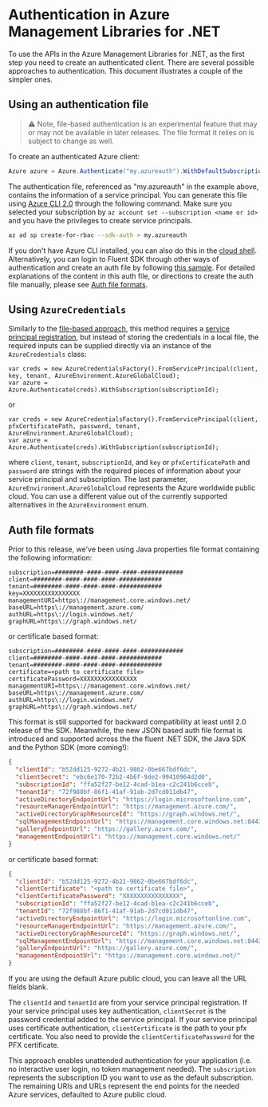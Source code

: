 # Authentication in Azure Management Libraries for .NET

To use the APIs in the Azure Management Libraries for .NET, as the first step you need to 
create an authenticated client. There are several possible approaches to authentication. This document illustrates a couple of the simpler ones.

## Using an authentication file

> :warning: Note, file-based authentication is an experimental feature that may or may not be available in later releases. The file format it relies on is subject to change as well.

To create an authenticated Azure client:

```csharp
Azure azure = Azure.Authenticate("my.azureauth").WithDefaultSubscription();
```

The authentication file, referenced as "my.azureauth" in the example above, contains the information of a service principal. You can generate this file using [Azure CLI 2.0](https://github.com/Azure/azure-cli) through the following command. Make sure you selected your subscription by `az account set --subscription <name or id>` and you have the privileges to create service principals.

```bash
az ad sp create-for-rbac --sdk-auth > my.azureauth
```

If you don't have Azure CLI installed, you can also do this in the [cloud shell](https://docs.microsoft.com/en-us/azure/cloud-shell/quickstart). Alternatively, you can login to Fluent SDK through other ways of authentication and create an auth file by following [this sample](https://github.com/Azure/azure-sdk-for-net/blob/Fluent/Samples/GraphRbac/ManageServicePrincipal.cs). For detailed explanations of the content in this auth file, or directions to create the auth file manually, please see [Auth file formats](#auth-file-formats).

## Using `AzureCredentials`

Similarly to the [file-based approach](#using-an-authentication-file), this method requires a [service principal registration](#creating-a-service-principal-in-azure), but instead of storing the credentials in a local file, the required inputs can be supplied directly via an instance of the `AzureCredentials` class:

```
var creds = new AzureCredentialsFactory().FromServicePrincipal(client, key, tenant, AzureEnvironment.AzureGlobalCloud);
var azure = Azure.Authenticate(creds).WithSubscription(subscriptionId);
```

or

```
var creds = new AzureCredentialsFactory().FromServicePrincipal(client, pfxCertificatePath, password, tenant, AzureEnvironment.AzureGlobalCloud);
var azure = Azure.Authenticate(creds).WithSubscription(subscriptionId);
```

where `client`, `tenant`, `subscriptionId`, and `key` or `pfxCertificatePath` and `password` are strings with the required pieces of information about your service principal and subscription. The last parameter, `AzureEnvironment.AzureGlobalCloud` represents the Azure worldwide public cloud. You can use a different value out of the currently supported alternatives in the `AzureEnvironment` enum.

## Auth file formats

Prior to this release, we've been using Java properties file format containing the following information:

```
subscription=########-####-####-####-############
client=########-####-####-####-############
tenant=########-####-####-####-############
key=XXXXXXXXXXXXXXXX
managementURI=https\://management.core.windows.net/
baseURL=https\://management.azure.com/
authURL=https\://login.windows.net/
graphURL=https\://graph.windows.net/
```

or certificate based format:

```
subscription=########-####-####-####-############
client=########-####-####-####-############
tenant=########-####-####-####-############
certificate=<path to certificate file>
certificatePassword=XXXXXXXXXXXXXXXX
managementURI=https\://management.core.windows.net/
baseURL=https\://management.azure.com/
authURL=https\://login.windows.net/
graphURL=https\://graph.windows.net/
```

This format is still supported for backward compatibility at least until 2.0 release of the SDK. Meanwhile, the new JSON based auth file format is introduced and supported across the the fluent .NET SDK, the Java SDK and the Python SDK (more coming!):

```json
{
  "clientId": "b52dd125-9272-4b21-9862-0be667bdf6dc",
  "clientSecret": "ebc6e170-72b2-4b6f-9de2-99410964d2d0",
  "subscriptionId": "ffa52f27-be12-4cad-b1ea-c2c241b6cceb",
  "tenantId": "72f988bf-86f1-41af-91ab-2d7cd011db47",
  "activeDirectoryEndpointUrl": "https://login.microsoftonline.com",
  "resourceManagerEndpointUrl": "https://management.azure.com/",
  "activeDirectoryGraphResourceId": "https://graph.windows.net/",
  "sqlManagementEndpointUrl": "https://management.core.windows.net:8443/",
  "galleryEndpointUrl": "https://gallery.azure.com/",
  "managementEndpointUrl": "https://management.core.windows.net/"
}
```

or certificate based format:

```json
{
  "clientId": "b52dd125-9272-4b21-9862-0be667bdf6dc",
  "clientCertificate": "<path to certificate file>",
  "clientCertificatePassword": "XXXXXXXXXXXXXXXX",
  "subscriptionId": "ffa52f27-be12-4cad-b1ea-c2c241b6cceb",
  "tenantId": "72f988bf-86f1-41af-91ab-2d7cd011db47",
  "activeDirectoryEndpointUrl": "https://login.microsoftonline.com",
  "resourceManagerEndpointUrl": "https://management.azure.com/",
  "activeDirectoryGraphResourceId": "https://graph.windows.net/",
  "sqlManagementEndpointUrl": "https://management.core.windows.net:8443/",
  "galleryEndpointUrl": "https://gallery.azure.com/",
  "managementEndpointUrl": "https://management.core.windows.net/"
}
```

If you are using the default Azure public cloud, you can leave all the URL fields blank. 

The `clientId` and `tenantId` are from your service principal registration. If your service principal uses key authentication, `clientSecret` is the password credential added to the service principal. If your service principal uses certificate authentication, `clientCertificate` is the path to your pfx certificate. You also need to provide the `clientCertificatePassword` for the PFX certificate.

This approach enables unattended authentication for your application (i.e. no interactive user login, no token management needed).  The `subscription` represents the subscription ID you want to use as the default subscription. The remaining URIs and URLs represent the end points for the needed Azure services, defaulted to Azure public cloud.

